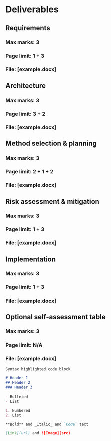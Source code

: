 # Deliverables

## Requirements

### Max marks: 3
### Page limit: 1 + 3
### File: [example.docx]



## Architecture

### Max marks: 3
### Page limit: 3 + 2
### File: [example.docx]


## Method selection & planning

### Max marks: 3
### Page limit: 2 + 1 + 2
### File: [example.docx]


## Risk assessment & mitigation

### Max marks: 3
### Page limit: 1 + 3
### File: [example.docx]

## Implementation

### Max marks: 3
### Page limit: 1 + 3
### File: [example.docx]


## Optional self-assessment table

### Max marks: 3
### Page limit: N/A
### File: [example.docx]

```markdown
Syntax highlighted code block

# Header 1
## Header 2
### Header 3

- Bulleted
- List

1. Numbered
2. List

**Bold** and _Italic_ and `Code` text

[Link](url) and ![Image](src)
```


